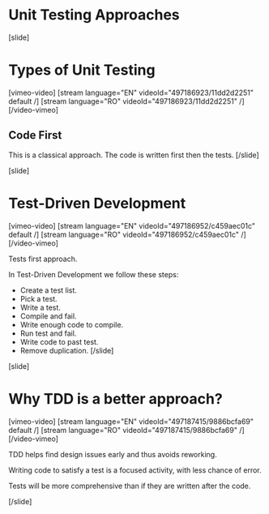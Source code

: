 # Unit Testing Approaches

[slide]

# Types of Unit Testing

[vimeo-video]
[stream language="EN" videoId="497186923/11dd2d2251" default /]
[stream language="RO" videoId="497186923/11dd2d2251"  /]
[/video-vimeo]

## Code First

This is a classical approach. The code is written first then the tests.
[/slide]

[slide]
# Test-Driven Development

[vimeo-video]
[stream language="EN" videoId="497186952/c459aec01c" default /]
[stream language="RO" videoId="497186952/c459aec01c"  /]
[/video-vimeo]

Tests first approach.

In Test-Driven Development we follow these steps:
- Create a test list.
- Pick a test.
- Write a test.
- Compile and fail.
- Write enough code to compile.
- Run test and fail.
- Write code to past test.
- Remove duplication.
[/slide]

[slide]
# Why TDD is a better approach?

[vimeo-video]
[stream language="EN" videoId="497187415/9886bcfa69" default /]
[stream language="RO" videoId="497187415/9886bcfa69"  /]
[/video-vimeo]

TDD helps find design issues early and thus avoids reworking.

Writing code to satisfy a test is a focused activity, with less chance of error.

Tests will be more comprehensive than if they are written after the code.

[/slide]